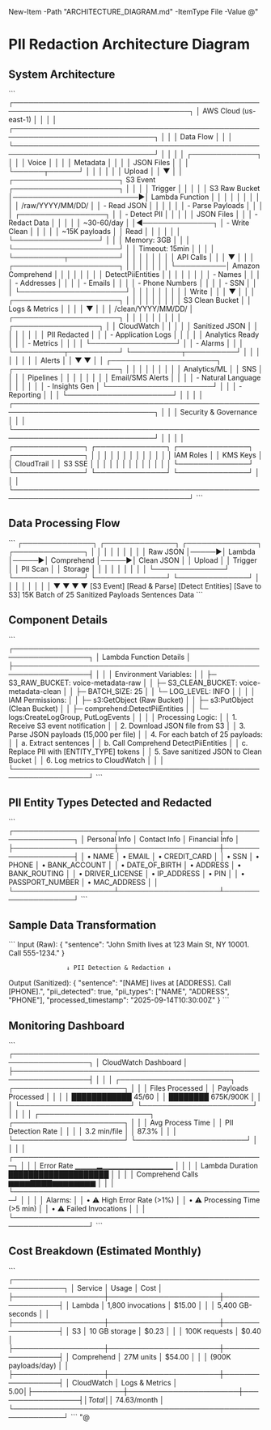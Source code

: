 New-Item -Path "ARCHITECTURE_DIAGRAM.md" -ItemType File -Value @"
# PII Redaction Architecture Diagram

## System Architecture

\`\`\`
┌─────────────────────────────────────────────────────────────────────────────────────┐
│                                    AWS Cloud (us-east-1)                             │
│                                                                                       │
│  ┌──────────────────────────────────────────────────────────────────────────────┐   │
│  │                                  Data Flow                                    │   │
│  └──────────────────────────────────────────────────────────────────────────────┘   │
│                                                                                       │
│     ┌─────────────┐                                                                  │
│     │   Voice     │                                                                  │
│     │  Metadata   │                                                                  │
│     │ JSON Files  │                                                                  │
│     └──────┬──────┘                                                                  │
│            │                                                                          │
│            │ Upload                                                                   │
│            ▼                                                                          │
│  ┌─────────────────────┐         S3 Event          ┌─────────────────────┐          │
│  │                     │         Trigger           │                     │          │
│  │   S3 Raw Bucket     │─────────────────────────▶│   Lambda Function   │          │
│  │                     │                           │                     │          │
│  │ /raw/YYYY/MM/DD/    │                           │   - Read JSON       │          │
│  │                     │                           │   - Parse Payloads  │          │
│  │ ┌─────────────────┐ │                           │   - Detect PII      │          │
│  │ │  JSON Files     │ │                           │   - Redact Data     │          │
│  │ │  ~30-60/day     │ │◀──────────────┐          │   - Write Clean     │          │
│  │ │  ~15K payloads  │ │     Read      │          │                     │          │
│  │ └─────────────────┘ │               │          │   Memory: 3GB       │          │
│  └─────────────────────┘               │          │   Timeout: 15min    │          │
│                                         │          └──────────┬──────────┘          │
│                                         │                     │                      │
│                                         │                     │ API Calls            │
│                                         │                     ▼                      │
│                                         │          ┌─────────────────────┐          │
│                                         │          │                     │          │
│                                         └──────────│  Amazon Comprehend  │          │
│                                                    │                     │          │
│                                                    │  DetectPiiEntities  │          │
│                                                    │                     │          │
│                                                    │  - Names            │          │
│                                                    │  - Addresses        │          │
│                                                    │  - Emails           │          │
│                                                    │  - Phone Numbers    │          │
│                                                    │  - SSN              │          │
│                                                    └─────────────────────┘          │
│                                                                                       │
│            │                                                   │                      │
│            │ Write                                            │                      │
│            ▼                                                   │                      │
│  ┌─────────────────────┐                                     │                      │
│  │                     │                                     │                      │
│  │  S3 Clean Bucket    │                                     │ Logs & Metrics       │
│  │                     │                                     ▼                      │
│  │ /clean/YYYY/MM/DD/  │                          ┌─────────────────────┐          │
│  │                     │                          │                     │          │
│  │ ┌─────────────────┐ │                          │    CloudWatch       │          │
│  │ │ Sanitized JSON  │ │                          │                     │          │
│  │ │ PII Redacted    │ │                          │  - Application Logs │          │
│  │ │ Analytics Ready │ │                          │  - Metrics          │          │
│  │ └─────────────────┘ │                          │  - Alarms           │          │
│  └──────────┬──────────┘                          └──────────┬──────────┘          │
│             │                                                 │                      │
│             │                                                 │ Alerts               │
│             ▼                                                 ▼                      │
│  ┌─────────────────────┐                          ┌─────────────────────┐          │
│  │                     │                          │                     │          │
│  │  Analytics/ML       │                          │        SNS          │          │
│  │    Pipelines        │                          │                     │          │
│  │                     │                          │   Email/SMS Alerts  │          │
│  │ - Natural Language  │                          │                     │          │
│  │ - Insights Gen      │                          └─────────────────────┘          │
│  │ - Reporting         │                                                            │
│  └─────────────────────┘                                                            │
│                                                                                       │
│  ┌──────────────────────────────────────────────────────────────────────────────┐   │
│  │                              Security & Governance                            │   │
│  └──────────────────────────────────────────────────────────────────────────────┘   │
│                                                                                       │
│    ┌──────────────┐    ┌──────────────┐    ┌──────────────┐    ┌──────────────┐   │
│    │              │    │              │    │              │    │              │   │
│    │   IAM Roles  │    │   KMS Keys   │    │  CloudTrail  │    │   S3 SSE     │   │
│    │              │    │              │    │              │    │              │   │
│    └──────────────┘    └──────────────┘    └──────────────┘    └──────────────┘   │
│                                                                                       │
└─────────────────────────────────────────────────────────────────────────────────────┘
\`\`\`

## Data Processing Flow

\`\`\`
┌──────────────┐      ┌──────────────┐      ┌──────────────┐      ┌──────────────┐
│              │      │              │      │              │      │              │
│  Raw JSON    │─────▶│   Lambda     │─────▶│  Comprehend  │─────▶│ Clean JSON   │
│   Upload     │      │   Trigger    │      │   PII Scan   │      │   Storage    │
│              │      │              │      │              │      │              │
└──────────────┘      └──────────────┘      └──────────────┘      └──────────────┘
       │                     │                      │                      │
       │                     │                      │                      │
       ▼                     ▼                      ▼                      ▼
  [S3 Event]          [Read & Parse]         [Detect Entities]      [Save to S3]
                           15K                  Batch of 25          Sanitized
                         Payloads                Sentences             Data
\`\`\`

## Component Details

\`\`\`
┌─────────────────────────────────────────────────────────────────┐
│                      Lambda Function Details                     │
├─────────────────────────────────────────────────────────────────┤
│                                                                  │
│  Environment Variables:                                          │
│  ├─ S3_RAW_BUCKET: voice-metadata-raw                          │
│  ├─ S3_CLEAN_BUCKET: voice-metadata-clean                      │
│  ├─ BATCH_SIZE: 25                                             │
│  └─ LOG_LEVEL: INFO                                            │
│                                                                  │
│  IAM Permissions:                                               │
│  ├─ s3:GetObject (Raw Bucket)                                  │
│  ├─ s3:PutObject (Clean Bucket)                                │
│  ├─ comprehend:DetectPiiEntities                               │
│  └─ logs:CreateLogGroup, PutLogEvents                          │
│                                                                  │
│  Processing Logic:                                              │
│  1. Receive S3 event notification                              │
│  2. Download JSON file from S3                                 │
│  3. Parse JSON payloads (15,000 per file)                     │
│  4. For each batch of 25 payloads:                            │
│     a. Extract sentences                                       │
│     b. Call Comprehend DetectPiiEntities                      │
│     c. Replace PII with [ENTITY_TYPE] tokens                  │
│  5. Save sanitized JSON to Clean Bucket                       │
│  6. Log metrics to CloudWatch                                 │
│                                                                  │
└─────────────────────────────────────────────────────────────────┘
\`\`\`

## PII Entity Types Detected and Redacted

\`\`\`
┌────────────────────┬────────────────────┬────────────────────┐
│   Personal Info    │   Contact Info     │   Financial Info   │
├────────────────────┼────────────────────┼────────────────────┤
│ • NAME             │ • EMAIL            │ • CREDIT_CARD      │
│ • SSN              │ • PHONE            │ • BANK_ACCOUNT     │
│ • DATE_OF_BIRTH    │ • ADDRESS          │ • BANK_ROUTING     │
│ • DRIVER_LICENSE   │ • IP_ADDRESS       │ • PIN              │
│ • PASSPORT_NUMBER  │ • MAC_ADDRESS      │                    │
└────────────────────┴────────────────────┴────────────────────┘
\`\`\`

## Sample Data Transformation

\`\`\`
Input (Raw):
{
  "sentence": "John Smith lives at 123 Main St, NY 10001. Call 555-1234."
}

                    ↓ PII Detection & Redaction ↓

Output (Sanitized):
{
  "sentence": "[NAME] lives at [ADDRESS]. Call [PHONE].",
  "pii_detected": true,
  "pii_types": ["NAME", "ADDRESS", "PHONE"],
  "processed_timestamp": "2025-09-14T10:30:00Z"
}
\`\`\`

## Monitoring Dashboard

\`\`\`
┌─────────────────────────────────────────────────────────────────┐
│                     CloudWatch Dashboard                         │
├─────────────────────────────────────────────────────────────────┤
│                                                                  │
│  ┌──────────────────────┐  ┌──────────────────────┐            │
│  │  Files Processed     │  │  Payloads Processed  │            │
│  │  ████████████ 45/60  │  │  ████████ 675K/900K  │            │
│  └──────────────────────┘  └──────────────────────┘            │
│                                                                  │
│  ┌──────────────────────┐  ┌──────────────────────┐            │
│  │  Avg Process Time    │  │  PII Detection Rate  │            │
│  │      3.2 min/file    │  │        87.3%         │            │
│  └──────────────────────┘  └──────────────────────┘            │
│                                                                  │
│  ┌──────────────────────────────────────────────────┐          │
│  │  Error Rate          ▁▁▁▁▂▁▁▁▁▁▁▁▁▁▁▁▁▁         │          │
│  │  Lambda Duration     ████████████████████         │          │
│  │  Comprehend Calls    ▆▆▆▆▇▇▇▇▆▆▆▆▆▆▆▆           │          │
│  └──────────────────────────────────────────────────┘          │
│                                                                  │
│  Alarms:                                                        │
│  • ⚠️ High Error Rate (>1%)                                     │
│  • ⚠️ Processing Time (>5 min)                                  │
│  • ⚠️ Failed Invocations                                        │
│                                                                  │
└─────────────────────────────────────────────────────────────────┘
\`\`\`

## Cost Breakdown (Estimated Monthly)

\`\`\`
┌────────────────────────────────────────────────────────────┐
│ Service          │ Usage                │ Cost            │
├──────────────────┼──────────────────────┼─────────────────┤
│ Lambda           │ 1,800 invocations    │ $15.00          │
│                  │ 5,400 GB-seconds     │                 │
├──────────────────┼──────────────────────┼─────────────────┤
│ S3               │ 10 GB storage        │ $0.23           │
│                  │ 100K requests        │ $0.40           │
├──────────────────┼──────────────────────┼─────────────────┤
│ Comprehend       │ 27M units            │ $54.00          │
│                  │ (900K payloads/day)  │                 │
├──────────────────┼──────────────────────┼─────────────────┤
│ CloudWatch       │ Logs & Metrics       │ $5.00           │
├──────────────────┼──────────────────────┼─────────────────┤
│ Total            │                      │ ~$74.63/month   │
└────────────────────────────────────────────────────────────┘
\`\`\`
"@